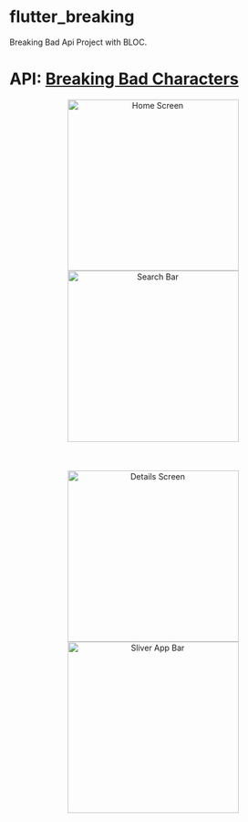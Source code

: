 # flutter_breaking

Breaking Bad Api Project with BLOC.


# API: <a href="https://www.breakingbadapi.com/api/characters">Breaking Bad Characters</a>

<p align="center">
  <img src="https://i.ibb.co/cJ72TvQ/1.png" width="300" title="Home Screen">
  <img src="https://i.ibb.co/q0k9mvD/2.png" width="300" title="Search Bar"> 
</p>

<p align="center" style="margin:50px">
<img src="https://i.ibb.co/SrqbSNB/3.png" width="300" title="Details Screen">
  <img src="https://i.ibb.co/q57xy4K/4.png" width="300" title="Sliver App Bar">
</p>
